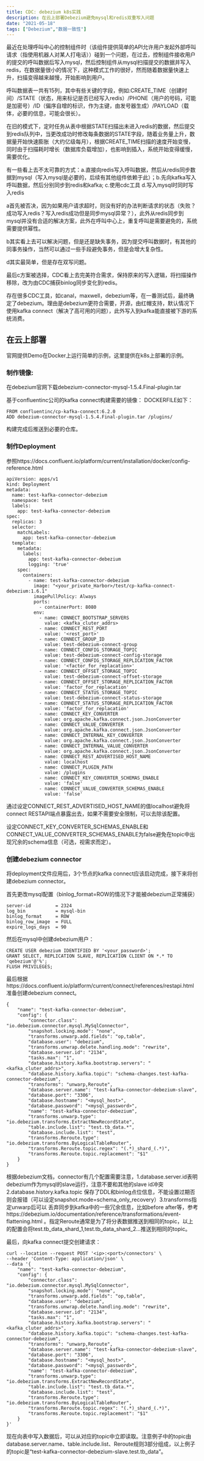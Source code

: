 ```yaml
---
title: CDC: debezium k8s实践
description: 在云上部署Debezium避免mysql和redis双重写入问题
date: "2021-05-18"
tags: ["Debezium","数据一致性"]
---
```




最近在处理呼叫中心的控制组件时（该组件提供简单的API允许用户发起外部呼叫请求（指使用机器人对某人打电话））碰到一个问题，在过去，控制组件接收用户的提交的呼叫数据后写入mysql，然后控制组件从mysql扫描提交的数据并写入redis，在数据量很小的情况下，这种模式工作的很好，然而随着数据量快速上升，扫描变得越来越慢，开始影响到用户。

呼叫数据表一共有15列，其中有些关键的字段，例如:CREATE_TIME（创建时间）/STATE（状态，用来标记是否已经写入redis）/PHONE（用户的号码，可能是加密号）/ID（偏序自增的标识，作为主键，由发号器生成）/PAYLOAD（载体，必要的信息，可能会很长）。

在旧的模式下，定时任务从表中根据STATE扫描出未进入redis的数据，然后提交到redis队列中，当更改成功时修改每条数据的STATE字段，随着业务量上升，数据量开始快速膨胀（大约亿级每月），根据CREATE_TIME扫描的速度开始变慢，同时由于扫描耗时增长（数据库负载增加），也影响到插入，系统开始变得缓慢，需要优化。

有一些看上去不太可靠的方式：a.直接向redis写入呼叫数据，然后从redis同步数据到mysql（写入mysql是必要的，后续有其他组件依赖于此）；b.先向kafka写入呼叫数据，然后分别同步到redis和kafka; c.使用cdc工具 d.写入mysql时同时写入redis

a首先被否决，因为如果用户请求超时，则没有好的办法判断请求的状态（失败？成功写入redis？写入redis成功但是同步mysql异常？），此外从redis同步到mysql并没有合适的解决方案，此外在呼叫中心上，重复呼叫是需要避免的，系统需要提供幂性。

b其实看上去可以解决问题，但是还是缺失事务，因为提交呼叫数据时，有其他的同事务操作，当然可以通过一些手段避免事务，但是会增大复杂性。

d其实最简单，但是存在双写问题。

最后c方案被选择，CDC看上去完美符合需求，保持原来的写入逻辑，将扫描操作移除，改为由CDC捕获binlog同步变化到redis。

存在很多CDC工具，如canal，maxwell，debezium等，在一番测试后，最终确定了debezium。理由是debezium更符合需要，开源，由红帽支持，默认情况下使用kafka connect（解决了高可用的问题），此外写入到kafka能直接被下游的系统消费。

## 在云上部署
官网提供Demo在Docker上运行简单的示例，这里提供在k8s上部署的示例。

### 制作镜像:
在debezium官网下载debezium-connector-mysql-1.5.4.Final-plugin.tar

基于confluentinc公司的kafka connect构建需要的镜像：
DOCKERFILE如下：
```
FROM confluentinc/cp-kafka-connect:6.2.0
ADD debezium-connector-mysql-1.5.4.Final-plugin.tar /plugins/

```
构建完成后推送到必要的仓库。

### 制作Deployment
参照https://docs.confluent.io/platform/current/installation/docker/config-reference.html

```
apiVersion: apps/v1
kind: Deployment
metadata:
  name: test-kafka-connector-debezium
  namespace: test
  labels:
    app: test-kafka-connector-debezium
spec:
  replicas: 3
  selector:
    matchLabels:
      app: test-kafka-connector-debezium
  template:
    metadata:
      labels:
        app: test-kafka-connector-debezium
        logging: 'true'
    spec:
      containers:
        - name: test-kafka-connector-debezium
          image: "<your_private_Harbor>/test/cp-kafka-connect-debezium:1.6.1"
          imagePullPolicy: Always
          ports:
            - containerPort: 8080
          env:
            - name: CONNECT_BOOTSTRAP_SERVERS
              value: <kafka_cluter_addrs>
            - name: CONNECT_REST_PORT
              value: '<rest_port>'
            - name: CONNECT_GROUP_ID
              value: test-debezium-connect-group
            - name: CONNECT_CONFIG_STORAGE_TOPIC
              value: test-debezium-connect-config-storage
            - name: CONNECT_CONFIG_STORAGE_REPLICATION_FACTOR
              value: '<factor_for_replacation>'
            - name: CONNECT_OFFSET_STORAGE_TOPIC
              value: test-debezium-connect-offset-storage
            - name: CONNECT_OFFSET_STORAGE_REPLICATION_FACTOR
              value: 'factor_for_replacation'
            - name: CONNECT_STATUS_STORAGE_TOPIC
              value: test-debezium-connect-status-storage
            - name: CONNECT_STATUS_STORAGE_REPLICATION_FACTOR
              value: 'factor_for_replacation'
            - name: CONNECT_KEY_CONVERTER
              value: org.apache.kafka.connect.json.JsonConverter
            - name: CONNECT_VALUE_CONVERTER
              value: org.apache.kafka.connect.json.JsonConverter
            - name: CONNECT_INTERNAL_KEY_CONVERTER
              value: org.apache.kafka.connect.json.JsonConverter
            - name: CONNECT_INTERNAL_VALUE_CONVERTER
              value: org.apache.kafka.connect.json.JsonConverter
            - name: CONNECT_REST_ADVERTISED_HOST_NAME
              value: localhost
            - name: CONNECT_PLUGIN_PATH
              value: /plugins
            - name: CONNECT_KEY_CONVERTER_SCHEMAS_ENABLE
              value: 'false'
            - name: CONNECT_VALUE_CONVERTER_SCHEMAS_ENABLE
              value: 'false'
```
通过设定CONNECT_REST_ADVERTISED_HOST_NAME的值localhost避免将connect RESTAPI端点暴露出去，如果不需要安全限制，可以去除该配置。

设定CONNECT_KEY_CONVERTER_SCHEMAS_ENABLE和CONNECT_VALUE_CONVERTER_SCHEMAS_ENABLE为false避免在topic中出现冗余的schema信息（可选，视需求而定）。

### 创建debezium connector
将deployment文件应用后，3个节点的kafka connect应该启动完成，接下来将创建debezium connector。

首先更改mysql配置（binlog_format=ROW的情况下才能被debezium正常捕获）
```
server-id         = 2324
log_bin           = mysql-bin
binlog_format     = ROW
binlog_row_image  = FULL
expire_logs_days  = 90
```

然后在mysql中创建debezium用户：
```
CREATE USER debezium IDENTIFIED BY '<your_password>';
GRANT SELECT, REPLICATION SLAVE, REPLICATION CLIENT ON *.* TO 'qebezium'@'%';
FLUSH PRIVILEGES;
```

最后根据https://docs.confluent.io/platform/current/connect/references/restapi.html
准备创建debezium connect。

```
{
    "name": "test-kafka-connector-debezium",
    "config": {
        "connector.class": "io.debezium.connector.mysql.MySqlConnector",
        "snapshot.locking.mode": "none",
        "transforms.unwarp.add.fields": "op,table",
        "database.user": "debezium",
        "transforms.unwrap.delete.handling.mode": "rewrite",
        "database.server.id": "2134",
        "tasks.max": "1",
        "database.history.kafka.bootstrap.servers": "<kafka_cluter_addrs>",
        "database.history.kafka.topic": "schema-changes.test-kafka-connector-debezium",
        "transforms": "unwarp,Reroute",
        "database.server.name": "test-kafka-connector-debezium-slave",
        "database.port": "3306",
        "database.hostname": "<mysql_host>",
        "database.password": "<mysql_password>",
        "name": "test-kafka-connector-debezium",
        "transforms.unwarp.type": "io.debezium.transforms.ExtractNewRecordState",
        "table.include.list": "test.tb_data.*",
        "database.include.list": "test",
        "transforms.Reroute.type": "io.debezium.transforms.ByLogicalTableRouter",
        "transforms.Reroute.topic.regex": "(.*)_shard_(.*)",
        "transforms.Reroute.topic.replacement": "$1"
    }
}
```
根据debezium文档，connector有几个配置需要注意，1.database.server.id表明debezium作为mysql的slave运行，注意不要和其他的slave id冲突 2.database.history.kafka.topic 保存了DDL和binlog点位信息，不能设置过期否则会报错（可以设定snapshot.mode=schema_only_recovery）3.transforms指定unwarp后可以
丢弃同步到kafka中的一些冗余信息，比如before after等，参考https://debezium.io/documentation/reference/transformations/event-flattening.html
。指定Reroute通常是为了将分表数据推送到相同的topic，以上的配置会将test.tb_data_shard_1,test.tb_data_shard_2...推送到相同的topic。

最后，向kafka connect提交创建请求：
```
curl --location --request POST '<ip>:<port>/connectors' \
--header 'Content-Type: application/json' \
--data '{
    "name": "test-kafka-connector-debezium",
    "config": {
        "connector.class": "io.debezium.connector.mysql.MySqlConnector",
        "snapshot.locking.mode": "none",
        "transforms.unwarp.add.fields": "op,table",
        "database.user": "debezium",
        "transforms.unwrap.delete.handling.mode": "rewrite",
        "database.server.id": "2134",
        "tasks.max": "1",
        "database.history.kafka.bootstrap.servers": "<kafka_cluter_addrs>",
        "database.history.kafka.topic": "schema-changes.test-kafka-connector-debezium",
        "transforms": "unwarp,Reroute",
        "database.server.name": "test-kafka-connector-debezium-slave",
        "database.port": "3306",
        "database.hostname": "<mysql_host>",
        "database.password": "<mysql_password>",
        "name": "test-kafka-connector-debezium",
        "transforms.unwarp.type": "io.debezium.transforms.ExtractNewRecordState",
        "table.include.list": "test.tb_data.*",
        "database.include.list": "test",
        "transforms.Reroute.type": "io.debezium.transforms.ByLogicalTableRouter",
        "transforms.Reroute.topic.regex": "(.*)_shard_(.*)",
        "transforms.Reroute.topic.replacement": "$1"
    }
}'
```

现在向表中写入数据后，可以从对应的topic中立即读取。注意例子中的topic由database.server.name、table.include.list、Reroute规则3部分组成，以上例子的topic是“test-kafka-connector-debezium-slave.test.tb_data”。





